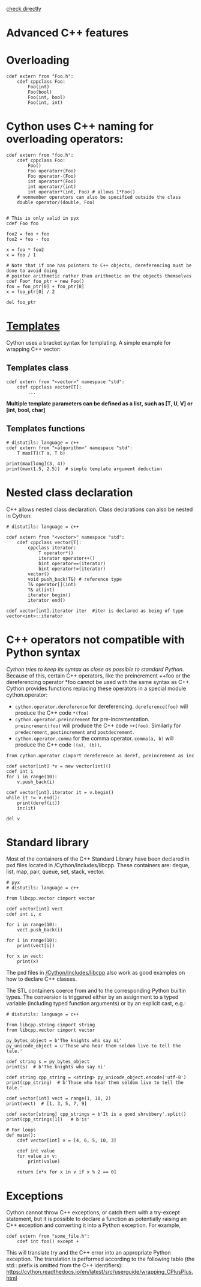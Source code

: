 [check directly](https://cython.readthedocs.io/en/latest/src/userguide/wrapping_CPlusPlus.html)
# Advanced C++ features


# Overloading
```cython
cdef extern from "Foo.h":
    cdef cppclass Foo:
        Foo(int)
        Foo(bool)
        Foo(int, bool)
        Foo(int, int)
```

# Cython uses C++ naming for overloading operators:
```
cdef extern from "foo.h":
    cdef cppclass Foo:
        Foo()
        Foo operator+(Foo)
        Foo operator-(Foo)
        int operator*(Foo)
        int operator/(int)
        int operator*(int, Foo) # allows 1*Foo()
    # nonmember operators can also be specified outside the class
    double operator/(double, Foo)


# This is only valid in pyx
cdef Foo foo

foo2 = foo + foo
foo2 = foo - foo

x = foo * foo2
x = foo / 1

# Note that if one has pointers to C++ objects, dereferencing must be done to avoid doing 
# pointer arithmetic rather than arithmetic on the objects themselves
cdef Foo* foo_ptr = new Foo()
foo = foo_ptr[0] + foo_ptr[0]
x = foo_ptr[0] / 2

del foo_ptr
```


# [Templates](https://cython.readthedocs.io/en/latest/src/userguide/wrapping_CPlusPlus.html#templates)
Cython uses a bracket syntax for templating. A simple example for wrapping C++ vector:

## Templates class
```
cdef extern from "<vector>" namespace "std":
    cdef cppclass vector[T]:
        ...
```
**Multiple template parameters can be defined as a list, such as [T, U, V] or [int, bool, char]**
## Templates functions
```
# distutils: language = c++
cdef extern from "<algorithm>" namespace "std":
    T max[T](T a, T b)

print(max[long](3, 4))
print(max(1.5, 2.5))  # simple template argument deduction
```

# Nested class declaration
C++ allows nested class declaration. Class declarations can also be nested in Cython:
```
# distutils: language = c++

cdef extern from "<vector>" namespace "std":
    cdef cppclass vector[T]:
        cppclass iterator:
            T operator*()
            iterator operator++()
            bint operator==(iterator)
            bint operator!=(iterator)
        vector()
        void push_back(T&) # reference type
        T& operator[](int)
        T& at(int)
        iterator begin()
        iterator end()

cdef vector[int].iterator iter  #iter is declared as being of type vector<int>::iterator
```

# C++ operators not compatible with Python syntax
*Cython tries to keep its syntax as close as possible to standard Python.* Because of this, certain C++ operators, like the preincrement ++foo or the dereferencing operator *foo cannot be used with the same syntax as C++. Cython provides functions replacing these operators in a special module cython.operator:

- `cython.operator.dereference` for dereferencing. `dereference(foo)` will produce the C++ code `*(foo)`
- `cython.operator.preincrement` for pre-incrementation. `preincrement(foo)` will produce the C++ code `++(foo)`. Similarly for `predecrement`, `postincrement` and `postdecrement`.
- `cython.operator.comma` for the comma operator. `comma(a, b)` will produce the C++ code `((a), (b))`.
  
```cython
from cython.operator cimport dereference as deref, preincrement as inc

cdef vector[int] *v = new vector[int]()
cdef int i
for i in range(10):
    v.push_back(i)

cdef vector[int].iterator it = v.begin()
while it != v.end():
    print(deref(it))
    inc(it)

del v
```

# Standard library
Most of the containers of the C++ Standard Library have been declared in pxd files located in /Cython/Includes/libcpp. These containers are: deque, list, map, pair, queue, set, stack, vector.
``` 
# pyx
# distutils: language = c++

from libcpp.vector cimport vector

cdef vector[int] vect
cdef int i, x

for i in range(10):
    vect.push_back(i)

for i in range(10):
    print(vect[i])

for x in vect:
    print(x)
```
The pxd files in [/Cython/Includes/libcpp](https://github.com/cython/cython/tree/master/Cython/Includes/libcpp) also work as good examples on how to declare C++ classes.

The STL containers coerce from and to the corresponding Python builtin types. The conversion is triggered either by an assignment to a typed variable (including typed function arguments) or by an explicit cast, e.g.:
```
# distutils: language = c++

from libcpp.string cimport string
from libcpp.vector cimport vector

py_bytes_object = b'The knights who say ni'
py_unicode_object = u'Those who hear them seldom live to tell the tale.'

cdef string s = py_bytes_object
print(s)  # b'The knights who say ni'

cdef string cpp_string = <string> py_unicode_object.encode('utf-8')
print(cpp_string)  # b'Those who hear them seldom live to tell the tale.'

cdef vector[int] vect = range(1, 10, 2)
print(vect)  # [1, 3, 5, 7, 9]

cdef vector[string] cpp_strings = b'It is a good shrubbery'.split()
print(cpp_strings[1])   # b'is'

# For loops
def main():
    cdef vector[int] v = [4, 6, 5, 10, 3]

    cdef int value
    for value in v:
        print(value)

    return [x*x for x in v if x % 2 == 0]
```

# Exceptions
Cython cannot throw C++ exceptions, or catch them with a try-except statement, but it is possible to declare a function as potentially raising an C++ exception and converting it into a Python exception. For example,

```
cdef extern from "some_file.h":
    cdef int foo() except +
```
This will translate try and the C++ error into an appropriate Python exception. The translation is performed according to the following table (the std:: prefix is omitted from the C++ identifiers):
https://cython.readthedocs.io/en/latest/src/userguide/wrapping_CPlusPlus.html
